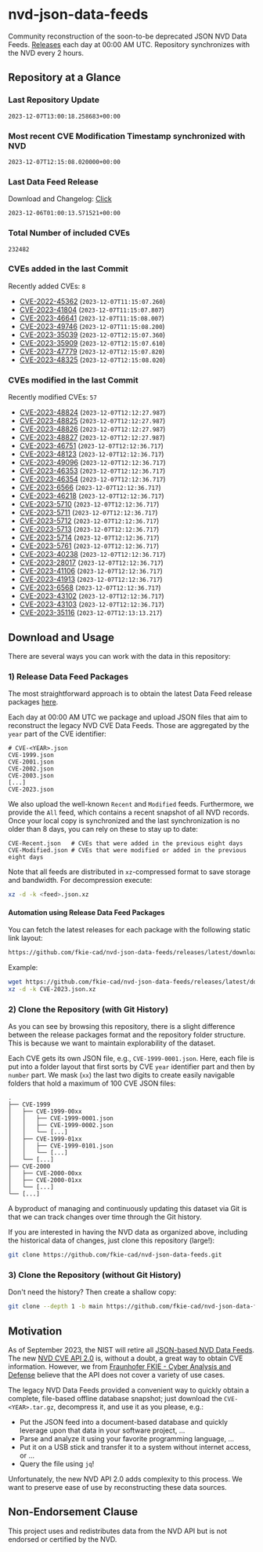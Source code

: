 # nvd-json-data-feeds

Community reconstruction of the soon-to-be deprecated JSON NVD Data Feeds. 
[Releases](https://github.com/fkie-cad/nvd-json-data-feeds/releases/latest) each day at 00:00 AM UTC.
Repository synchronizes with the NVD every 2 hours.

## Repository at a Glance

### Last Repository Update

```plain
2023-12-07T13:00:18.258683+00:00
```

### Most recent CVE Modification Timestamp synchronized with NVD

```plain
2023-12-07T12:15:08.020000+00:00
```

### Last Data Feed Release

Download and Changelog: [Click](https://github.com/fkie-cad/nvd-json-data-feeds/releases/latest)

```plain
2023-12-06T01:00:13.571521+00:00
```

### Total Number of included CVEs

```plain
232482
```

### CVEs added in the last Commit

Recently added CVEs: `8`

* [CVE-2022-45362](CVE-2022/CVE-2022-453xx/CVE-2022-45362.json) (`2023-12-07T11:15:07.260`)
* [CVE-2023-41804](CVE-2023/CVE-2023-418xx/CVE-2023-41804.json) (`2023-12-07T11:15:07.807`)
* [CVE-2023-46641](CVE-2023/CVE-2023-466xx/CVE-2023-46641.json) (`2023-12-07T11:15:08.007`)
* [CVE-2023-49746](CVE-2023/CVE-2023-497xx/CVE-2023-49746.json) (`2023-12-07T11:15:08.200`)
* [CVE-2023-35039](CVE-2023/CVE-2023-350xx/CVE-2023-35039.json) (`2023-12-07T12:15:07.360`)
* [CVE-2023-35909](CVE-2023/CVE-2023-359xx/CVE-2023-35909.json) (`2023-12-07T12:15:07.610`)
* [CVE-2023-47779](CVE-2023/CVE-2023-477xx/CVE-2023-47779.json) (`2023-12-07T12:15:07.820`)
* [CVE-2023-48325](CVE-2023/CVE-2023-483xx/CVE-2023-48325.json) (`2023-12-07T12:15:08.020`)


### CVEs modified in the last Commit

Recently modified CVEs: `57`

* [CVE-2023-48824](CVE-2023/CVE-2023-488xx/CVE-2023-48824.json) (`2023-12-07T12:12:27.987`)
* [CVE-2023-48825](CVE-2023/CVE-2023-488xx/CVE-2023-48825.json) (`2023-12-07T12:12:27.987`)
* [CVE-2023-48826](CVE-2023/CVE-2023-488xx/CVE-2023-48826.json) (`2023-12-07T12:12:27.987`)
* [CVE-2023-48827](CVE-2023/CVE-2023-488xx/CVE-2023-48827.json) (`2023-12-07T12:12:27.987`)
* [CVE-2023-46751](CVE-2023/CVE-2023-467xx/CVE-2023-46751.json) (`2023-12-07T12:12:36.717`)
* [CVE-2023-48123](CVE-2023/CVE-2023-481xx/CVE-2023-48123.json) (`2023-12-07T12:12:36.717`)
* [CVE-2023-49096](CVE-2023/CVE-2023-490xx/CVE-2023-49096.json) (`2023-12-07T12:12:36.717`)
* [CVE-2023-46353](CVE-2023/CVE-2023-463xx/CVE-2023-46353.json) (`2023-12-07T12:12:36.717`)
* [CVE-2023-46354](CVE-2023/CVE-2023-463xx/CVE-2023-46354.json) (`2023-12-07T12:12:36.717`)
* [CVE-2023-6566](CVE-2023/CVE-2023-65xx/CVE-2023-6566.json) (`2023-12-07T12:12:36.717`)
* [CVE-2023-46218](CVE-2023/CVE-2023-462xx/CVE-2023-46218.json) (`2023-12-07T12:12:36.717`)
* [CVE-2023-5710](CVE-2023/CVE-2023-57xx/CVE-2023-5710.json) (`2023-12-07T12:12:36.717`)
* [CVE-2023-5711](CVE-2023/CVE-2023-57xx/CVE-2023-5711.json) (`2023-12-07T12:12:36.717`)
* [CVE-2023-5712](CVE-2023/CVE-2023-57xx/CVE-2023-5712.json) (`2023-12-07T12:12:36.717`)
* [CVE-2023-5713](CVE-2023/CVE-2023-57xx/CVE-2023-5713.json) (`2023-12-07T12:12:36.717`)
* [CVE-2023-5714](CVE-2023/CVE-2023-57xx/CVE-2023-5714.json) (`2023-12-07T12:12:36.717`)
* [CVE-2023-5761](CVE-2023/CVE-2023-57xx/CVE-2023-5761.json) (`2023-12-07T12:12:36.717`)
* [CVE-2023-40238](CVE-2023/CVE-2023-402xx/CVE-2023-40238.json) (`2023-12-07T12:12:36.717`)
* [CVE-2023-28017](CVE-2023/CVE-2023-280xx/CVE-2023-28017.json) (`2023-12-07T12:12:36.717`)
* [CVE-2023-41106](CVE-2023/CVE-2023-411xx/CVE-2023-41106.json) (`2023-12-07T12:12:36.717`)
* [CVE-2023-41913](CVE-2023/CVE-2023-419xx/CVE-2023-41913.json) (`2023-12-07T12:12:36.717`)
* [CVE-2023-6568](CVE-2023/CVE-2023-65xx/CVE-2023-6568.json) (`2023-12-07T12:12:36.717`)
* [CVE-2023-43102](CVE-2023/CVE-2023-431xx/CVE-2023-43102.json) (`2023-12-07T12:12:36.717`)
* [CVE-2023-43103](CVE-2023/CVE-2023-431xx/CVE-2023-43103.json) (`2023-12-07T12:12:36.717`)
* [CVE-2023-35116](CVE-2023/CVE-2023-351xx/CVE-2023-35116.json) (`2023-12-07T12:13:13.217`)


## Download and Usage

There are several ways you can work with the data in this repository:

### 1) Release Data Feed Packages

The most straightforward approach is to obtain the latest Data Feed release packages [here](https://github.com/fkie-cad/nvd-json-data-feeds/releases/latest).

Each day at 00:00 AM UTC we package and upload JSON files that aim to reconstruct the legacy NVD CVE Data Feeds.
Those are aggregated by the `year` part of the CVE identifier:

```
# CVE-<YEAR>.json
CVE-1999.json
CVE-2001.json
CVE-2002.json
CVE-2003.json
[...]
CVE-2023.json
```

We also upload the well-known `Recent` and `Modified` feeds.
Furthermore, we provide the `All` feed, which contains a recent snapshot of all NVD records.
Once your local copy is synchronized and the last synchronization is no older than 8 days, you can rely on these to stay up to date:

```plain
CVE-Recent.json   # CVEs that were added in the previous eight days
CVE-Modified.json # CVEs that were modified or added in the previous eight days
```

Note that all feeds are distributed in `xz`-compressed format to save storage and bandwidth.
For decompression execute:

```sh
xz -d -k <feed>.json.xz
```


#### Automation using Release Data Feed Packages

You can fetch the latest releases for each package with the following static link layout:

```sh
https://github.com/fkie-cad/nvd-json-data-feeds/releases/latest/download/CVE-<YEAR>.json.xz
```

Example:

```sh
wget https://github.com/fkie-cad/nvd-json-data-feeds/releases/latest/download/CVE-2023.json.xz
xz -d -k CVE-2023.json.xz
```

### 2) Clone the Repository (with Git History)

As you can see by browsing this repository, there is a slight difference between the release packages format and the repository folder structure.
This is because we want to maintain explorability of the dataset.

Each CVE gets its own JSON file, e.g., `CVE-1999-0001.json`.
Here, each file is put into a folder layout that first sorts by CVE `year` identifier part and then by `number` part.
We mask (`xx`) the last two digits to create easily navigable folders that hold a maximum of 100 CVE JSON files:

```plain
.
├── CVE-1999
│   ├── CVE-1999-00xx
│   │   ├── CVE-1999-0001.json
│   │   ├── CVE-1999-0002.json
│   │   └── [...]
│   ├── CVE-1999-01xx
│   │   ├── CVE-1999-0101.json
│   │   └── [...]
│   └── [...]
├── CVE-2000
│   ├── CVE-2000-00xx
│   ├── CVE-2000-01xx
│   └── [...]
└── [...]
```

A byproduct of managing and continuously updating this dataset via Git is that we can track changes over time through the Git history.

If you are interested in having the NVD data as organized above, including the historical data of changes, just clone this repository (large!):

```sh
git clone https://github.com/fkie-cad/nvd-json-data-feeds.git
```

### 3) Clone the Repository (without Git History)

Don't need the history? Then create a shallow copy:

```sh
git clone --depth 1 -b main https://github.com/fkie-cad/nvd-json-data-feeds.git
```

## Motivation

As of September 2023, the NIST will retire all [JSON-based NVD Data Feeds](https://nvd.nist.gov/vuln/data-feeds#divRetirementBanner-1).
The new [NVD CVE API 2.0](https://nvd.nist.gov/developers/vulnerabilities) is, without a doubt, a great way to obtain CVE information.
However, we from [Fraunhofer FKIE - Cyber Analysis and Defense](https://www.fkie.fraunhofer.de/en/departments/cad.html) believe that the API does not cover a variety of use cases.

The legacy NVD Data Feeds provided a convenient way to quickly obtain a complete, file-based offline database snapshot; just download the `CVE-<YEAR>.tar.gz`, decompress it, and use it as you please, e.g.:

* Put the JSON feed into a document-based database and quickly leverage upon that data in your software project, ...
* Parse and analyze it using your favorite programming language, ...
* Put it on a USB stick and transfer it to a system without internet access, or ...
* Query the file using `jq`!

Unfortunately, the new NVD API 2.0 adds complexity to this process.
We want to preserve ease of use by reconstructing these data sources.

## Non-Endorsement Clause

This project uses and redistributes data from the NVD API but is not endorsed or certified by the NVD.